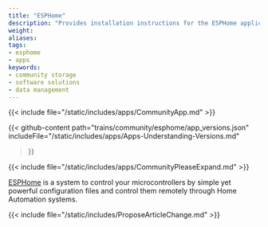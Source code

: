```yaml
---
title: "ESPHome"
description: "Provides installation instructions for the ESPHome application in TrueNAS."
weight: 
aliases:
tags:
- esphome
- apps
keywords:
- community storage
- software solutions
- data management
---
```


{{< include file="/static/includes/apps/CommunityApp.md" >}}

{{< github-content 
    path="trains/community/esphome/app_versions.json"
	includeFile="/static/includes/apps/Apps-Understanding-Versions.md"
>}}

{{< include file="/static/includes/apps/CommunityPleaseExpand.md" >}}

<a href="https://github.com/esphome/esphome">ESPHome</a> is a system to control your microcontrollers by simple yet powerful configuration files and control them remotely through Home Automation systems.

{{< include file="/static/includes/ProposeArticleChange.md" >}}
